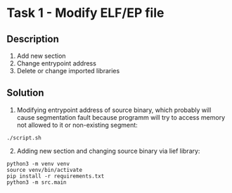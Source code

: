 # Task 1 - Modify ELF/EP file

## Description

1. Add new section
2. Change entrypoint address
3. Delete or change imported libraries

## Solution

1. Modifying entrypoint address of source binary, which probably will cause segmentation fault because programm will try to access memory not allowed to it or non-existing segment:
```
./script.sh
```

2. Adding new section and changing source binary via lief library:
```
python3 -m venv venv
source venv/bin/activate
pip install -r requirements.txt
python3 -m src.main
```
